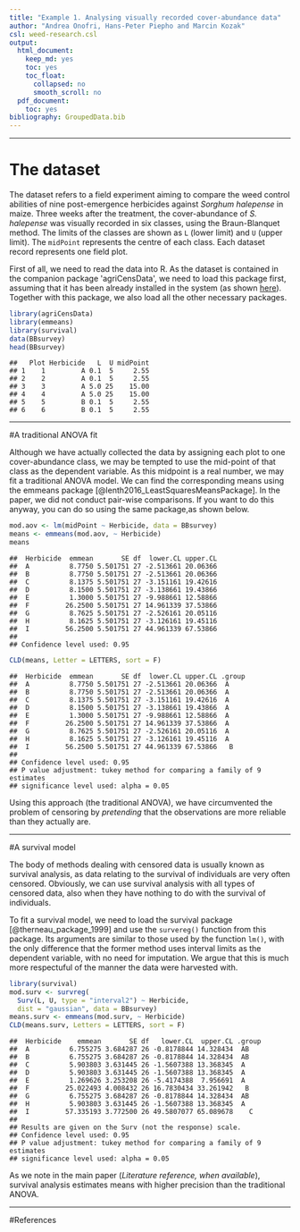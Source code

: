 ```yaml
---
title: "Example 1. Analysing visually recorded cover-abundance data"
author: "Andrea Onofri, Hans-Peter Piepho and Marcin Kozak"
csl: weed-research.csl
output:
  html_document:
    keep_md: yes
    toc: yes
    toc_float:
      collapsed: no
      smooth_scroll: no
  pdf_document:
    toc: yes
bibliography: GroupedData.bib
---
```



---
   
  



# The dataset

The dataset refers to a field experiment aiming to compare the weed control abilities of nine post-emergence herbicides against *Sorghum halepense* in maize. Three weeks after the treatment, the cover-abundance of *S. halepense* was visually recorded in six classes, using the Braun-Blanquet method. The limits of the classes are shown as `L` (lower limit) and `U` (upper limit). The `midPoint` represents the centre of each class. Each dataset record represents one field plot.

First of all, we need to read the data into R. As the dataset is contained in the companion package 'agriCensData', we need to load this package first, assuming that it has been already installed in the system (as shown [here](https://onofriandreapg.github.io/agriCensData/index.html)). Together with this package, we also load all the other necessary packages.



```r
library(agriCensData)
library(emmeans)
library(survival)
data(BBsurvey)
head(BBsurvey)
```

```
##   Plot Herbicide   L  U midPoint
## 1    1         A 0.1  5     2.55
## 2    2         A 0.1  5     2.55
## 3    3         A 5.0 25    15.00
## 4    4         A 5.0 25    15.00
## 5    5         B 0.1  5     2.55
## 6    6         B 0.1  5     2.55
```

---

#A traditional ANOVA fit

Although we have actually collected the data by assigning each plot to one cover-abundance class, we may be tempted to use the mid-point of that class as the dependent variable. As this midpoint is a real number, we may fit a traditional ANOVA model. We can find the corresponding means using the emmeans package [@lenth2016_LeastSquaresMeansPackage]. In the paper, we did not conduct pair-wise comparisons. If you want to do this anyway, you can do so using the same package,as shown below.



```r
mod.aov <- lm(midPoint ~ Herbicide, data = BBsurvey)
means <- emmeans(mod.aov, ~ Herbicide) 
means
```

```
##  Herbicide  emmean       SE df  lower.CL upper.CL
##  A          8.7750 5.501751 27 -2.513661 20.06366
##  B          8.7750 5.501751 27 -2.513661 20.06366
##  C          8.1375 5.501751 27 -3.151161 19.42616
##  D          8.1500 5.501751 27 -3.138661 19.43866
##  E          1.3000 5.501751 27 -9.988661 12.58866
##  F         26.2500 5.501751 27 14.961339 37.53866
##  G          8.7625 5.501751 27 -2.526161 20.05116
##  H          8.1625 5.501751 27 -3.126161 19.45116
##  I         56.2500 5.501751 27 44.961339 67.53866
## 
## Confidence level used: 0.95
```

```r
CLD(means, Letter = LETTERS, sort = F)
```

```
##  Herbicide  emmean       SE df  lower.CL upper.CL .group
##  A          8.7750 5.501751 27 -2.513661 20.06366  A    
##  B          8.7750 5.501751 27 -2.513661 20.06366  A    
##  C          8.1375 5.501751 27 -3.151161 19.42616  A    
##  D          8.1500 5.501751 27 -3.138661 19.43866  A    
##  E          1.3000 5.501751 27 -9.988661 12.58866  A    
##  F         26.2500 5.501751 27 14.961339 37.53866  A    
##  G          8.7625 5.501751 27 -2.526161 20.05116  A    
##  H          8.1625 5.501751 27 -3.126161 19.45116  A    
##  I         56.2500 5.501751 27 44.961339 67.53866   B   
## 
## Confidence level used: 0.95 
## P value adjustment: tukey method for comparing a family of 9 estimates 
## significance level used: alpha = 0.05
```


Using this approach (the traditional ANOVA), we have circumvented the problem of censoring by *pretending* that the observations are more reliable than they actually are.

---

#A survival model

The body of methods dealing with censored data is usually known as survival analysis, as data relating to the survival of individuals are very often censored. Obviously, we can use survival analysis with all types of censored data, also when they have nothing to do with the survival of individuals.

To fit a survival model, we need to load the survival package [@therneau_package_1999] and use the `survereg()` function from this package. Its arguments are similar to those used by the function `lm()`, with the only difference  that the former method uses interval limits as the dependent variable, with no need for imputation. We argue that this is much more respectuful of the manner the data were harvested with.



```r
library(survival)
mod.surv <- survreg(
  Surv(L, U, type = "interval2") ~ Herbicide, 
  dist = "gaussian", data = BBsurvey)
means.surv <- emmeans(mod.surv, ~ Herbicide) 
CLD(means.surv, Letters = LETTERS, sort = F)
```

```
##  Herbicide    emmean       SE df   lower.CL  upper.CL .group
##  A          6.755275 3.684287 26 -0.8178844 14.328434  AB   
##  B          6.755275 3.684287 26 -0.8178844 14.328434  AB   
##  C          5.903803 3.631445 26 -1.5607388 13.368345  A    
##  D          5.903803 3.631445 26 -1.5607388 13.368345  A    
##  E          1.269626 3.253208 26 -5.4174388  7.956691  A    
##  F         25.022493 4.008432 26 16.7830434 33.261942   B   
##  G          6.755275 3.684287 26 -0.8178844 14.328434  AB   
##  H          5.903803 3.631445 26 -1.5607388 13.368345  A    
##  I         57.335193 3.772500 26 49.5807077 65.089678    C  
## 
## Results are given on the Surv (not the response) scale. 
## Confidence level used: 0.95 
## P value adjustment: tukey method for comparing a family of 9 estimates 
## significance level used: alpha = 0.05
```

As we note in the main paper (*Literature reference, when available*), survival analysis estimates means with higher precision than the traditional ANOVA.

---

#References


